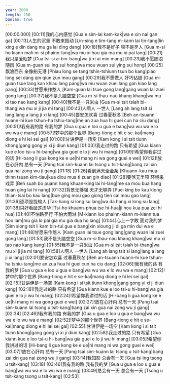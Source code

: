 ```yaml
---
year: 2000
length: 250
banlam: true
---
```

[00:00.000]
[00:11]我的心内感觉 [Gua e sim-lai kam-kak|wa e xin nai gan ga]
[00:13]人生的沉重 不敢来振动 [Lin-sing e tim-tang  m-kann lai tin-tang|lin xing e din dang  mu ga lai ding dang]
[00:18]我不是好子 嘛不是歹人 [Gua m-si ho kiann  mah m-si phainn-lang|wa mu xi hou gia  ma mu xi pai lang]
[00:21]我只是爱眠梦 [Gua tsi-si ai bin-bang|wa ji xi ai min mang]
[00:23]我不愿随浪随风 [Gua m-guan sui ing sui hong|wa mou wuan sui ying sui hong]
[00:25]飘浪西东 亲像船无港 [Phiau long se tang  tshin-tshiunn tsun bo kang|piao long sei dang  qin qiun zun mou gang]
[00:29]我不愿做人 奸巧钻缝 [Gua m-guan tsue lang  kan khiau lang pang|wa mu wuan zuei lang  gan kiao lang pang]
[00:33]甘愿来作憨人 [Kam-guan lai tsue gong lang|gang wuan lai zuei gong lang]
[00:37]我不是头脑空空 [Gua m-si thau-nau khang khang|wa mu xi tao nao kang kang]
[00:40]我不是一只米虫 [Gua m-si tsit tsiah bi-thang|wa mu xi ji jia mi tang]
[00:43]人啊人 一世人 [Lang ah lang  tsit si lang|lang a lang  ji xi lang]
[00:45]要安怎欢喜 过春夏秋冬 [Beh an-tsuann huann-hi  kue tshun-ha tshiu-tang|me an zua hua hi  guei cun ha ciu dang]
[00:51]!我有我的路 有我的梦 [Gua u gua e loo  u gua e bang|wa wu wa e lo  wu wa e mang]
[00:57]!梦中的那个世界 [Bang-tiong e hit e se-kai|mang diong e hi lei sei gai]
[01:00]!甘讲伊是一场空 [Kam kong i si tsit tiunn khong|gang gong yi xi ji diun kang]
[01:03]!我走过的路 只有希望 [Gua kiann kue e loo  tsi-u hi-bang|wa gia guei e lo  ji wu hi mang]
[01:09]!希望你我讲过的话 [Hi-bang li gua kong ke e ue|hi mang ni wa gong guei e wei]
[01:12]!放在心肝内 总有一天 [Pang tsai sim-kuann lai  tsong u tsit-kang|bang zai xin gua nai  zong wu ji gang]
[01:18]
[01:26]看到满天全金条 [Khuann-kau mua-thinn tsuan kim-tiau|kua diou mua ti zuan gin diao]
[01:28]要煞无半项 环境来戏弄 [Beh suah bo puann hang  khuan-king lai hi-lang|me sa mou bua hang  huan ging lai hi nang]
[01:32]背景无够强 天才无够弄 [Pue-king bo kau kiong  thian-tsai bo kau lang|bue ging mou gao giong  tien cai mou gao lang]
[01:36]逐项是拢输人 [Tak-hang si long su lang|wa da hang xi long su lang]
[01:38]只好看破这虚华 [Tsi-ho khuann-phua tse hi-hua|ji hou kua pua zei hi hua]
[01:40]不怕路歹行 不怕大雨淋 [M-kiann loo phainn-kiann  m-kiann tua hoo lam|mu gia lo pai gia  mu gia dua ho lang]
[01:44]心上一字敢 面对我的梦 [Sim siong tsit li kam  bin-tui gua e bang|xin xioung ji di ga  min dui wa e mang]
[01:48]甘愿来作憨人 [Kam guan lai tsue gong lang|gang wuan lai zuei gong lang]
[01:53]我不是头脑空空 [Gua m-si thau-nau khang khang|wa mu xi tao nao kang kang]
[01:55]我不是一只米虫 [Gua m-si tsit tsiah bi-thang|wa mu xi ji jia mi tang]
[01:58]人啊人 一世人 [Lang ah lang  tsit si lang|lang a lang  ji xi lang]
[02:01]要安怎欢喜 过春夏秋冬 [Beh an-tsuann huann-hi  kue tshun-ha tshiu-tang|me an zua hua hi  guei cun ha ciu dang]
[02:06]!我有我的路 有我的梦 [Gua u gua e loo  u gua e bang|wa wu wa e lo  wu wa e mang]
[02:12]!梦中的那个世界 [Bang-tiong e hit e se-kai|mang diong e hi lei sei gai]
[02:15]!甘讲伊是一场空 [Kam kong i si tsit tiunn khong|gang gong yi xi ji diun kang]
[02:18]!我走过的路 只有希望 [Gua kiann kue e loo  tsi-u hi-bang|wa gia guei e lo  ji wu hi mang]
[02:24]!希望你我讲过的话 [Hi-bang li gua kong ke e ue|hi mang ni wa gong guei e wei]
[02:27]!放在心肝内 总有一天 [Pang tsai sim-kuann lai  tsong u tsit-kang|bang zai xin gua nai  zong wu ji gang]
[02:34]
[02:46]!我有我的路 有我的梦 [Gua u gua e loo  u gua e bang|wa wu wa e lo  wu wa e mang]
[02:52]!梦中的那个世界 [Bang-tiong e hit e se-kai|mang diong e hi lei sei gai]
[02:55]!甘讲伊是一场空 [Kam kong i si tsit tiunn khong|gang gong yi xi ji diun kang]
[02:58]!我走过的路 只有希望 [Gua kiann kue e loo  tsi-u hi-bang|wa gia guei e lo  ji wu hi mang]
[03:05]!希望你我讲过的话 [Hi-bang li gua kong ke e ue|hi mang ni wa gong guei e wei]
[03:07]!放在心肝内 总有一天 [Pang tsai sim-kuann lai  tsong u tsit-kang|bang zai xin gua nai  zong wu ji gang]
[03:14]我知影 总会有一天 [Gua tsi ing tsong u tsit-kang]
[03:18]
[03:46]我有我的路 我有我的梦 [Gua u gua e loo  u gua e bang|wa wu wa e lo  wu wa e mang]
[03:49]总会有一天 总会有一天 [Tsong u tsit-kang  tsong u tsit-kang]
[03:53]